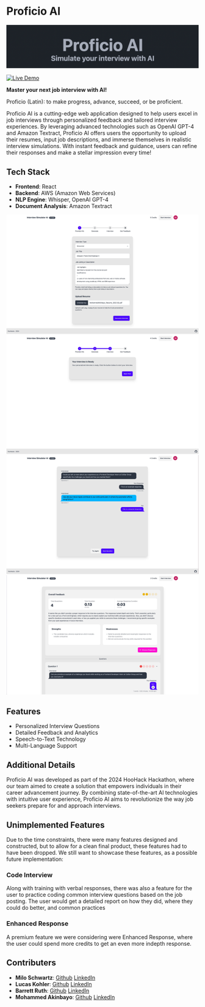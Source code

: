 # Proficio AI

![Proficio AI Logo](web/src/assets/proficio-logo.png)

[![Live Demo](https://img.shields.io/badge/Live%20Demo-Visit%20Now-blue)](https://d38xomz1c8kjn5.cloudfront.net)

**Master your next job interview with AI!**

Proficio (Latin): to make progress, advance, succeed, or be proficient.

Proficio AI is a cutting-edge web application designed to help users excel in job interviews through personalized feedback and tailored interview experiences. By leveraging advanced technologies such as OpenAI GPT-4 and Amazon Textract, Proficio AI offers users the opportunity to upload their resumes, input job descriptions, and immerse themselves in realistic interview simulations. With instant feedback and guidance, users can refine their responses and make a stellar impression every time!

## Tech Stack

- **Frontend**: React
- **Backend**: AWS (Amazon Web Services)
- **NLP Engine**: Whisper, OpenAI GPT-4
- **Document Analysis**: Amazon Textract


![Proficio Screenshot 5](web/src/assets/ss5.jpeg)
![Proficio Screenshot 1](web/src/assets/ss1.jpeg)
![Proficio Screenshot 2](web/src/assets/ss2.jpeg)
![Proficio Screenshot 4](web/src/assets/ss4.jpeg)

## Features
- Personalized Interview Questions
- Detailed Feedback and Analytics
- Speech-to-Text Technology
- Multi-Language Support

## Additional Details

Proficio AI was developed as part of the 2024 HooHack Hackathon, where our team aimed to create a solution that empowers individuals in their career advancement journey. By combining state-of-the-art AI technologies with intuitive user experience, Proficio AI aims to revolutionize the way job seekers prepare for and approach interviews.

## Unimplemented Features

Due to the time constraints, there were many features designed and constructed, but to allow for a clean final product, these features had to have been dropped. We still want to showcase these features, as a possible future implementation:

### Code Interview

Along with training with verbal responses, there was also a feature for the user to practice coding common interview questions based on the job posting. The user would get a detailed report on how they did, where they could do better, and common practices


### Enhanced Response

A premium feature we were considering were Enhanced Response, where the user could spend more credits to get an even more indepth response.

## Contributers

- **Milo Schwartz**: [Github](https://github.com/miloschwartz)  [LinkedIn](https://www.linkedin.com/in/miloaschwartz/) 
- **Lucas Kohler**: [Github](https://github.com/ldkohler)  [LinkedIn](https://www.linkedin.com/in/lucas-d-kohler/)
- **Barrett Ruth**: [Github](https://github.com/barrett-ruth)  [LinkedIn](https://www.linkedin.com/in/barrett-ruth/)
- **Mohammed Akinbayo**: [Github](https://github.com/Mohammed532)  [LinkedIn](https://www.linkedin.com/in/mohammed-akinbayo/)


